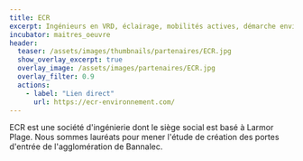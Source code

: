 ```yaml
---
title: ECR
excerpt: Ingénieurs en VRD, éclairage, mobilités actives, démarche environnementale
incubator: maitres_oeuvre
header:
  teaser: /assets/images/thumbnails/partenaires/ECR.jpg
  show_overlay_excerpt: true
  overlay_image: /assets/images/partenaires/ECR.jpg
  overlay_filter: 0.9
  actions:
    - label: "Lien direct"
      url: https://ecr-environnement.com/
---
```


ECR est une société d'ingénierie dont le siège social est basé à Larmor Plage. Nous sommes lauréats pour mener l'étude de création des portes d'entrée de l'agglomération de Bannalec.
